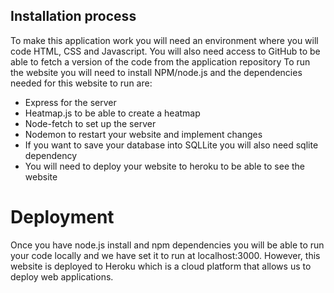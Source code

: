 ## Installation process
To make this application work you will need an environment where you will code HTML, CSS and Javascript. 
You will also need access to GitHub to be able to fetch a version of the code from the application repository
To run the website you will need to install NPM/node.js and the dependencies needed for this website to run are: 
* Express for the server
* Heatmap.js to be able to create a heatmap
* Node-fetch to set up the server 
* Nodemon to restart your website and implement changes 
* If you want to save your database into SQLLite you will also need sqlite dependency 
* You will need to deploy your website to heroku to be able to see the website

# Deployment 
Once you have node.js install and npm dependencies you will be able to run your code locally and we have set it to run at localhost:3000. 
However, this website is deployed to Heroku which is a cloud platform that allows us to deploy web applications.